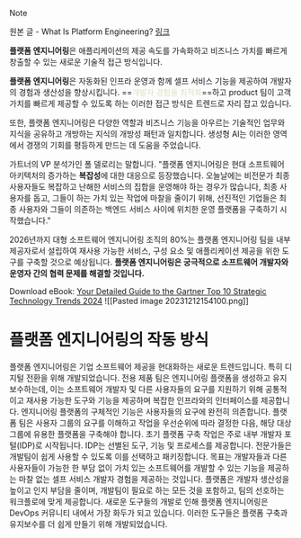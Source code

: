 > [!NOTE]
> 원본 글 - What Is Platform Engineering?   [링크](https://www.gartner.com/en/articles/what-is-platform-engineering)


**플랫폼 엔지니어링**은 애플리케이션의 제공 속도를 가속화하고 비즈니스 가치를 빠르게 창출할 수 있는 새로운 기술적 접근 방식입니다. 

**플랫폼 엔지니어링**은 자동화된 인프라 운영과 함께 셀프 서비스 기능을 제공하여 개발자의 경험과 생산성을 향상시킵니다. ==<font color="#d7e3bc">개발자 경험을 최적화</font>==하고 product 팀이 고객 가치를 빠르게 제공할 수 있도록 하는 이러한 접근 방식은 트렌드로 자리 잡고 있습니다. 

또한, 플랫폼 엔지니어링은 다양한 역할과 비즈니스 기능을 아우르는 기술적인 업무와 지식을 공유하고 개방하는 지식의 개방성 패턴과 일치합니다. 생성형 AI는 이러한 영역에서 경쟁의 기회를 평등하게 만드는 데 도움을 주었습니다. 

가트너의 VP 분석가인 폴 델로리는 말합니다. "플랫폼 엔지니어링은 현대 소프트웨어 아키텍처의 증가하는 **복잡성**에 대한 대응으로 등장했습니다. 오늘날에는 비전문가 최종 사용자들도 복잡하고 난해한 서비스의 집합을 운영해야 하는 경우가 많습니다, 최종 사용자를 돕고, 그들이 하는 가치 있는 작업에 마찰을 줄이기 위해, 선진적인 기업들은 최종 사용자와 그들이 의존하는 백엔드 서비스 사이에 위치한 운영 플랫폼을 구축하기 시작했습니다." 

2026년까지 대형 소프트웨어 엔지니어링 조직의 80%는 플랫폼 엔지니어링 팀을 내부 제공자로서 설립하여 재사용 가능한 서비스, 구성 요소 및 애플리케이션 제공을 위한 도구를 구축할 것으로 예상됩니다. **플랫폼 엔지니어링은 궁극적으로 소프트웨어 개발자와 운영자 간의 협력 문제를 해결할 것입니다.**

  
Download eBook: [Your Detailed Guide to the Gartner Top 10 Strategic Technology Trends 2024](https://www.gartner.com/en/information-technology/insights/top-technology-trends)
![[Pasted image 20231212154100.png]]


# 플랫폼 엔지니어링의 작동 방식 

플랫폼 엔지니어링은 기업 소프트웨어 제공을 현대화하는 새로운 트렌드입니다. 특히 디지털 전환을 위해 개발되었습니다. 전용 제품 팀은 엔지니어링 플랫폼을 생성하고 유지보수하는데, 이는 소프트웨어 개발자 및 다른 사용자들의 요구를 지원하기 위해 공통적이고 재사용 가능한 도구와 기능을 제공하며 복잡한 인프라와의 인터페이스를 제공합니다. 엔지니어링 플랫폼의 구체적인 기능은 사용자들의 요구에 완전히 의존합니다. 플랫폼 팀은 사용자 그룹의 요구를 이해하고 작업을 우선순위에 따라 결정한 다음, 해당 대상 그룹에 유용한 플랫폼을 구축해야 합니다. 초기 플랫폼 구축 작업은 주로 내부 개발자 포털(IDP)로 시작됩니다. IDP는 선별된 도구, 기능 및 프로세스를 제공합니다. 전문가들은 개발팀이 쉽게 사용할 수 있도록 이를 선택하고 패키징합니다. 목표는 개발자들과 다른 사용자들이 가능한 한 부담 없이 가치 있는 소프트웨어를 개발할 수 있는 기능을 제공하는 마찰 없는 셀프 서비스 개발자 경험을 제공하는 것입니다. 플랫폼은 개발자 생산성을 높이고 인지 부담을 줄이며, 개발팀이 필요로 하는 모든 것을 포함하고, 팀의 선호하는 워크플로에 맞게 제공합니다. 새로운 도구들의 개발로 인해 플랫폼 엔지니어링은 DevOps 커뮤니티 내에서 가장 화두가 되고 있습니다. 이러한 도구들은 플랫폼 구축과 유지보수를 더 쉽게 만들기 위해 개발되었습니다.
